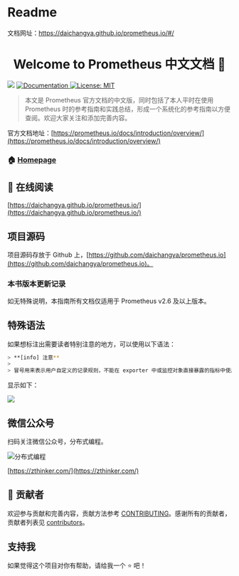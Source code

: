 # Readme

文档网址：https://daichangya.github.io/prometheus.io/#/

<h1 align="center">Welcome to Prometheus 中文文档 👋</h1>
<p>
  <img src="https://img.shields.io/badge/version-2.6-blue.svg?cacheSeconds=2592000" />
  <a href="https://zthinker.com/">
    <img alt="Documentation" src="https://img.shields.io/badge/documentation-yes-brightgreen.svg" target="_blank" />
  </a>
  <a href="https://github.com/daichangya/prometheus.io/blob/master/LICENSE">
    <img alt="License: MIT" src="https://img.shields.io/badge/License-MIT-yellow.svg" target="_blank" />
  </a>
</p>


> 本文是 Prometheus 官方文档的中文版，同时包括了本人平时在使用 Prometheus 时的参考指南和实践总结，形成一个系统化的参考指南以方便查阅。欢迎大家关注和添加完善内容。

官方文档地址：[https://prometheus.io/docs/introduction/overview/](https://prometheus.io/docs/introduction/overview/)

### 🏠 [Homepage](https://zthinker.com/)

## 🚀 在线阅读

[https://daichangya.github.io/prometheus.io/](https://daichangya.github.io/prometheus.io/)

## 项目源码

项目源码存放于 Github 上，[https://github.com/daichangya/prometheus.io](https://github.com/daichangya/prometheus.io)。

### 本书版本更新记录

如无特殊说明，本指南所有文档仅适用于 Prometheus v2.6 及以上版本。

## 特殊语法

如果想标注出需要读者特别注意的地方，可以使用以下语法：

```bash
> **[info] 注意**
>
> 冒号用来表示用户自定义的记录规则，不能在 exporter 中或监控对象直接暴露的指标中使用冒号来定义指标名称。
```

显示如下：

![](https://hugo-picture.oss-cn-beijing.aliyuncs.com/blog/2019-06-01-104423.jpg)

## 微信公众号

扫码关注微信公众号，分布式编程。

![分布式编程](http://www.images.mdan.top/qrcode_for_gh_1e2587cc42b1_258_1587996055777.jpg)

[https://zthinker.com/](https://zthinker.com/)

## 🤝 贡献者

欢迎参与贡献和完善内容，贡献方法参考 [CONTRIBUTING](https://github.com/daichangya/prometheus.io/blob/master/CONTRIBUTING.md)。感谢所有的贡献者，贡献者列表见 [contributors](https://github.com/daichangya/prometheus.io/graphs/contributors)。

## 支持我

如果觉得这个项目对你有帮助，请给我一个 ⭐️ 吧！
